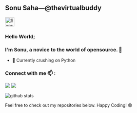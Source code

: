## Sonu Saha—@thevirtualbuddy  <a href="https://dev.to/thevirtualbuddy">
  <img src="https://d2fltix0v2e0sb.cloudfront.net/dev-badge.svg" alt="Sonu Saha's DEV Profile" height="30" width="30">
</a>

### Hello World; 
### I'm Sonu, a novice to the world of opensource.   👋
- 🌱 Currently crushing on Python 
### Connect with me 📫 : 
<p align="center">

<a href= "https://www.linkedin.com/in/sonu-saha-a97754131/"><img src="https://img.icons8.com/material-outlined/30/000000/linkedin.png"/></a>
<a href= "https://twitter.com/thevirtualbuddy/"><img src="https://img.icons8.com/material-outlined/30/000000/twitter.png"/></a>
</p>

<p  align="center">

  <img src="https://github-readme-stats.vercel.app/api/?username=thevirtualbuddy&show_icons=true&title_color=fffffff&icon_color=000000&text_color=000000" alt="github stats"/></br>
</p>

Feel free to check out my repositories below.
Happy Coding! 😄
<!--
**thevirtualbuddy/thevirtualbuddy** is a ✨ _special_ ✨ repository because its `README.md` (this file) appears on your GitHub profile.

Here are some ideas to get you started:

- 🔭 I’m currently working on ...
 ...
- 👯 I’m looking to collaborate on ...
- 🤔 I’m looking for help with ...
- 💬 Ask me about ...
- 📫 How to reach me: ...
- 😄 Pronouns: ...
- ⚡ Fun fact: ...
-->
